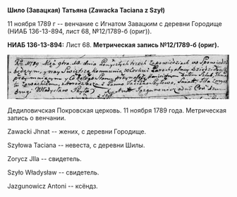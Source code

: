 **Шило (Завацкая) Татьяна (Zawacka Taciana z Szył)**

11 ноября 1789 г -- венчание с Игнатом Завацким с деревни Городище (НИАБ
136-13-894, лист 68, №12/1789-б (ориг)).

**НИАБ 136-13-894:** Лист 68. **Метрическая запись №12/1789-б (ориг).**

![](./media/736725c6df670c511bcd007719b283cf208c17af.png)

Дедиловичская Покровская церковь. 11 ноября 1789 года. Метрическая
запись о венчании.

Zawacki Jhnat -- жених, с деревни Городище.

Szyłowa Taciana -- невеста, с деревни Шилы.

Zorycz Jlla -- свидетель.

Szyło Władysław -- свидетель.

Jazgunowicz Antoni -- ксёндз.
